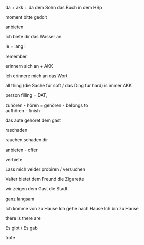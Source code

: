 da + akk + da 
dem Sohn das Buch in dem HSp

moment bitte gedoit

anbieten 

Ich biete dir das Wasser an


ie = lang i


remember

erinnern sich an + AKK

Ich erinnere mich an das Wort


all thing (die Sache fur soft / das Ding fur hard) is immer AKK

person filling  = DAT, 

zuhören - 
hören = 
gehören  - belongs to   
aufhören - finish 

das aute gehöret dem gast

raschaden 

rauchen schaden dir 


anbieten - offer 

verbiete


Lass mich veider probiren / versuchen 


Valter bietet dem Freund die Zigarette 

wir zeigen dem Gast die Stadt 

ganz langsam 

Ich komme von zu Hause
Ich gehe nach Hause
Ich bin zu Hause


there is 
there are 

Es gibt / Es gab 

trote 